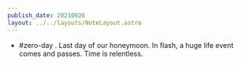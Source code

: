 ```yaml
---
publish_date: 20210926    
layout: ../../layouts/NoteLayout.astro
---
```

- #zero-day . Last day of our honeymoon. In flash, a huge life event comes and passes. Time is relentless.